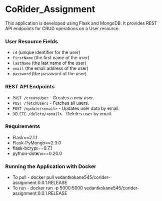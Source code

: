 # CoRider_Assignment

This application is developed using Flask and MongoDB. It provides REST API endpoints for CRUD operations on a User resource.

### User Resource Fields

- `id` (unique identifier for the user) 
- `firstName` (the first name of the user)
- `lastName` (the last name of the user)
- `email` (the email address of the user)
- `password` (the password of the user)

### REST API Endpoints

- `POST /createUser` - Creates a new user.
- `POST /fetchUsers` - Fetches all users.
- `POST /update/<email>` - Updates user data by email.
- `DELETE /delete/<email>` - Deletes user by email.

### Requirements
- Flask==2.1.1
- Flask-PyMongo==2.3.0
- flask-bcrypt==0.7.1
- python-dotenv==0.20.0

  
### Running the Application with Docker

- To pull - docker pull vedantkokane545/corider-assignment:0.0.1.RELEASE
- To run - docker run -p 5000:5000 vedantkokane545/corider-assignment:0.0.1.RELEASE
